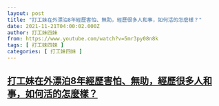 ```yaml
---
layout: post
title: "打工妹在外漂泊8年經歷害怕、無助，經歷很多人和事，如何活的怎麼樣？"
date: 2021-11-21T04:00:02.000Z
author: 打工妹四妹
from: https://www.youtube.com/watch?v=5mr3py08n8k
tags: [ 打工妹四妹 ]
categories: [ 打工妹四妹 ]
---
```

<!--1637467202000-->
[打工妹在外漂泊8年經歷害怕、無助，經歷很多人和事，如何活的怎麼樣？](https://www.youtube.com/watch?v=5mr3py08n8k)
------

<div>

</div>
